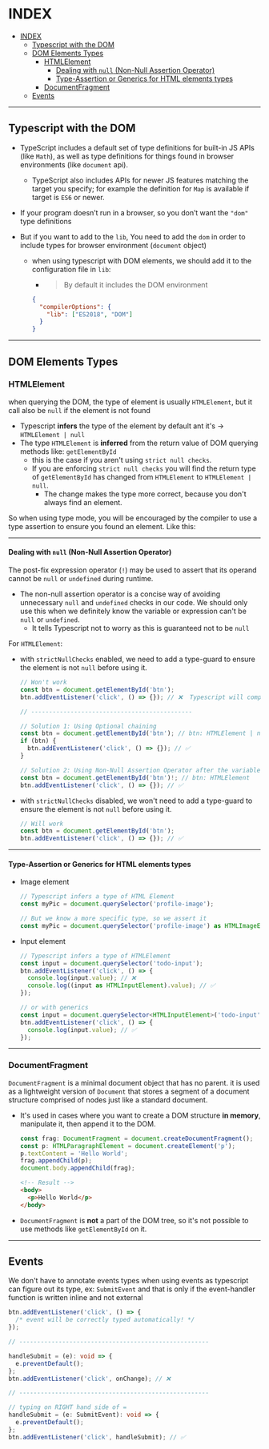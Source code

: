 # INDEX

- [INDEX](#index)
  - [Typescript with the DOM](#typescript-with-the-dom)
  - [DOM Elements Types](#dom-elements-types)
    - [HTMLElement](#htmlelement)
      - [Dealing with `null` (Non-Null Assertion Operator)](#dealing-with-null-non-null-assertion-operator)
      - [Type-Assertion or Generics for HTML elements types](#type-assertion-or-generics-for-html-elements-types)
    - [DocumentFragment](#documentfragment)
  - [Events](#events)

---

## Typescript with the DOM

- TypeScript includes a default set of type definitions for built-in JS APIs (like `Math`), as well as type definitions for things found in browser environments (like `document` api).

  - TypeScript also includes APIs for newer JS features matching the target you specify; for example the definition for `Map` is available if target is `ES6` or newer.

- If your program doesn’t run in a browser, so you don’t want the `"dom"` type definitions

- But if you want to add to the `lib`, You need to add the `dom` in order to include types for browser environment (`document` object)

  - when using typescript with DOM elements, we should add it to the configuration file in `lib`:

    - > By default it includes the DOM environment

    ```json
    {
      "compilerOptions": {
        "lib": ["ES2018", "DOM"]
      }
    }
    ```

---

## DOM Elements Types

### HTMLElement

when querying the DOM, the type of element is usually `HTMLElement`, but it call also be `null` if the element is not found

- Typescript **infers** the type of the element by default ant it's -> `HTMLElement | null`
- The type `HTMLElement` is **inferred** from the return value of DOM querying methods like: `getElementById`
  - this is the case if you aren't using `strict null checks`.
  - If you are enforcing `strict null checks` you will find the return type of `getElementById` has changed from `HTMLElement` to `HTMLElement | null`.
    - The change makes the type more correct, because you don't always find an element.

So when using type mode, you will be encouraged by the compiler to use a type assertion to ensure you found an element. Like this:

---

#### Dealing with `null` (Non-Null Assertion Operator)

The post-fix expression operator (`!`) may be used to assert that its operand cannot be `null` or `undefined` during runtime.

- The non-null assertion operator is a concise way of avoiding unnecessary `null` and `undefined` checks in our code. We should only use this when we definitely know the variable or expression can't be `null` or `undefined`.
  - It tells Typescript not to worry as this is guaranteed not to be `null`

For `HTMLElement`:

- with `strictNullChecks` enabled, we need to add a type-guard to ensure the element is not `null` before using it.

  ```ts
  // Won't work
  const btn = document.getElementById('btn');
  btn.addEventListener('click', () => {}); // ❌  Typescript will complain that btn could be of type null

  // ---------------------------------------------

  // Solution 1: Using Optional chaining
  const btn = document.getElementById('btn'); // btn: HTMLElement | null
  if (btn) {
    btn.addEventListener('click', () => {}); // ✅
  }

  // Solution 2: Using Non-Null Assertion Operator after the variable name
  const btn = document.getElementById('btn')!; // btn: HTMLElement
  btn.addEventListener('click', () => {}); // ✅
  ```

- with `strictNullChecks` disabled, we won't need to add a type-guard to ensure the element is not `null` before using it.

  ```ts
  // Will work
  const btn = document.getElementById('btn');
  btn.addEventListener('click', () => {}); // ✅
  ```

---

#### Type-Assertion or Generics for HTML elements types

- Image element

  ```ts
  // Typescript infers a type of HTML Element
  const myPic = document.querySelector('profile-image');

  // But we know a more specific type, so we assert it
  const myPic = document.querySelector('profile-image') as HTMLImageElement;
  ```

- Input element

  ```ts
  // Typescript infers a type of HTMLElement
  const input = document.querySelector('todo-input');
  btn.addEventListener('click', () => {
    console.log(input.value); // ❌
    console.log((input as HTMLInputElement).value); // ✅
  });

  // or with generics
  const input = document.querySelector<HTMLInputElement>('todo-input')!;
  btn.addEventListener('click', () => {
    console.log(input.value); // ✅
  });
  ```

---

### DocumentFragment

`DocumentFragment` is a minimal document object that has no parent. it is used as a lightweight version of `Document` that stores a segment of a document structure comprised of nodes just like a standard document.

- It's used in cases where you want to create a DOM structure **in memory**, manipulate it, then append it to the DOM.

  ```ts
  const frag: DocumentFragment = document.createDocumentFragment();
  const p: HTMLParagraphElement = document.createElement('p');
  p.textContent = 'Hello World';
  frag.appendChild(p);
  document.body.appendChild(frag);
  ```

  ```html
  <!-- Result -->
  <body>
    <p>Hello World</p>
  </body>
  ```

- `DocumentFragment` is **not** a part of the DOM tree, so it's not possible to use methods like `getElementById` on it.

---

## Events

We don't have to annotate events types when using events as typescript can figure out its type, ex: `SubmitEvent` and that is only if the event-handler function is written inline and not external

```ts
btn.addEventListener('click', () => {
  /* event will be correctly typed automatically! */
});

// -----------------------------------------------------

handleSubmit = (e): void => {
  e.preventDefault();
};
btn.addEventListener('click', onChange); // ❌

// -----------------------------------------------------

// typing on RIGHT hand side of =
handleSubmit = (e: SubmitEvent): void => {
  e.preventDefault();
};
btn.addEventListener('click', handleSubmit); // ✅
```
